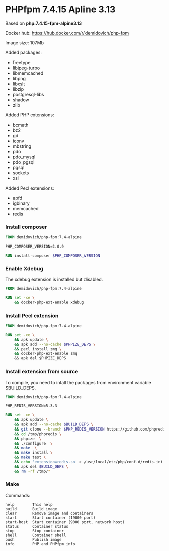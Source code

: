 # PHPfpm 7.4.15 Apline 3.13

Based on **php:7.4.15-fpm-alpine3.13**

Docker hub: https://hub.docker.com/r/demidovich/php-fpm

Image size: 107Mb

Added packages:

* freetype
* libjpeg-turbo
* libmemcached
* libpng
* libxslt
* libzip
* postgresql-libs
* shadow
* zlib

Added PHP extensions:

* bcmath
* bz2
* gd
* iconv
* mbstring
* pdo
* pdo_mysql
* pdo_pgsql
* pgsql
* sockets
* xsl

Added Pecl extensions:

* apfd
* igbinary
* memcached
* redis

### Install composer

```dockerfile
FROM demidovich/php-fpm:7.4-alpine

PHP_COMPOSER_VERSION=2.0.9

RUN install-composer $PHP_COMPOSER_VERSION
```

### Enable Xdebug

The xdebug extension is installed but disabled. 

```dockerfile
FROM demidovich/php-fpm:7.4-alpine

RUN set -xe \
    && docker-php-ext-enable xdebug
```

### Install Pecl extension

```dockerfile
FROM demidovich/php-fpm:7.4-alpine

RUN set -xe \
    && apk update \
    && apk add --no-cache $PHPIZE_DEPS \
    && pecl install zmq \
    && docker-php-ext-enable zmq
    && apk del $PHPIZE_DEPS
```

### Install extension from source

To compile, you need to intall the packages from environment variable $BUILD_DEPS.

```dockerfile
FROM demidovich/php-fpm:7.4-alpine

PHP_REDIS_VERSION=5.3.3

RUN set -xe \
    && apk update \
    && apk add --no-cache $BUILD_DEPS \
    && git clone --branch $PHP_REDIS_VERSION https://github.com/phpredis/phpredis /tmp/phpredis \
    && cd /tmp/phpredis \
    && phpize  \
    && ./configure  \
    && make  \
    && make install \
    && make test \
    && echo 'extension=redis.so' > /usr/local/etc/php/conf.d/redis.ini \
    && apk del $BUILD_DEPS \
    && rm -rf /tmp/*
```

### Make

Commands:

```
help        This help
build       Build image
clear       Remove image and containers
start       Start container (19000 port)
start-host  Start container (9000 port, network host)
status      Container status
stop        Stop container
shell       Container shell
push        Publish image
info        PHP and PHPfpm info
```
